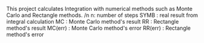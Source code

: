 This project calculates Integration with numerical methods such as Monte Carlo and Rectangle methods. /n
n: number of steps
SYMB : real result from integral calculation
MC : Monte Carlo method's result
RR : Rectangle method's result
MC(err) : Monte Carlo method's error
RR(err) : Rectangle method's error
